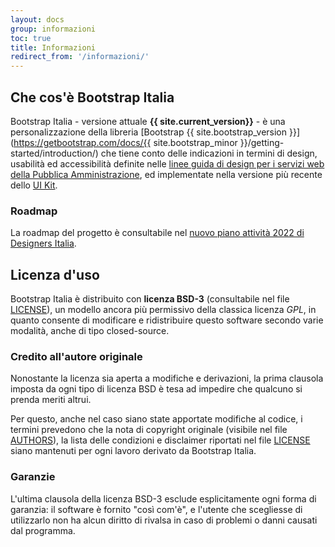 ```yaml
---
layout: docs
group: informazioni
toc: true
title: Informazioni
redirect_from: '/informazioni/'
---
```


## Che cos'è Bootstrap Italia

Bootstrap Italia - versione attuale **{{ site.current_version}}** - è una personalizzazione della libreria [Bootstrap {{ site.bootstrap_version }}](https://getbootstrap.com/docs/{{ site.bootstrap_minor }}/getting-started/introduction/) che tiene conto delle indicazioni in termini di design, usabilità ed accessibilità definite nelle [linee guida di design per i servizi web della Pubblica Amministrazione](https://docs.italia.it/italia/designers-italia/design-linee-guida-docs/), ed implementate nella versione più recente dello [UI Kit](https://github.com/italia/design-ui-kit).

### Roadmap

La roadmap del progetto è consultabile nel [nuovo piano attività 2022 di Designers Italia](https://designers.italia.it/piano-attivita/).

## Licenza d'uso

Bootstrap Italia è distribuito con **licenza BSD-3** (consultabile nel file [LICENSE](https://github.com/italia/bootstrap-italia/blob/1.x/LICENSE)), un modello ancora più permissivo della classica licenza _GPL_, in quanto consente di modificare e ridistribuire questo software secondo varie modalità, anche di tipo closed-source.

### Credito all'autore originale

Nonostante la licenza sia aperta a modifiche e derivazioni, la prima clausola imposta da ogni tipo di licenza BSD è tesa ad impedire che qualcuno si prenda meriti altrui.

Per questo, anche nel caso siano state apportate modifiche al codice, i termini prevedono che la nota di copyright originale (visibile nel file [AUTHORS](https://github.com/italia/bootstrap-italia/blob/1.x/AUTHORS)), la lista delle condizioni e disclaimer riportati nel file [LICENSE](https://github.com/italia/bootstrap-italia/blob/1.x/LICENSE) siano mantenuti per ogni lavoro derivato da Bootstrap Italia.

### Garanzie

L'ultima clausola della licenza BSD-3 esclude esplicitamente ogni forma di garanzia: il software è fornito "così com'è", e l'utente che scegliesse di utilizzarlo non ha alcun diritto di rivalsa in caso di problemi o danni causati dal programma.
